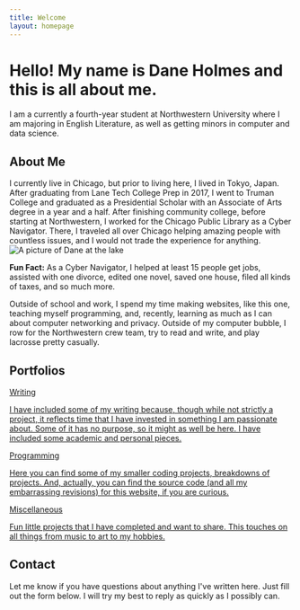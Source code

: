 ```yaml
---
title: Welcome
layout: homepage
---
```


<h1 style="font-variation-settings: 'wght' 250;">Hello! My name is <strong>Dane Holmes</strong> and this is all about me.</h1>

I am a currently a fourth-year student at Northwestern University where I am majoring in English Literature, as well as getting minors in computer and data science.

<h2>About Me</h2>
I currently live in Chicago, but prior to living here, I lived in Tokyo, Japan. After graduating from Lane Tech College Prep in 2017, I went to Truman College and graduated as a Presidential Scholar with an Associate of Arts degree in a year and a half. After finishing community college, before starting at Northwestern, I worked for the Chicago Public Library as a Cyber Navigator. There, I traveled all over Chicago helping amazing people with countless issues, and I would not trade the experience for anything.

<picture>
<source srcset="{{ site.baseurl }}/assets/images/profile-picture.webp" type="image/webp" class="cover">
<source srcset="{{ site.baseurl }}/assets/images/profile-picture.jpeg" type="image/jpeg" class="cover">
<img alt="A picture of Dane at the lake" src="{{ site.baseurl }}/assets/images/profile-picture.jpeg" class="cover">
</picture>

<strong>Fun Fact:</strong> As a Cyber Navigator, I helped at least 15 people get jobs, assisted with one divorce, edited one novel, saved one house, filed all kinds of taxes, and so much more.

Outside of school and work, I spend my time making websites, like this one, teaching myself programming, and, recently, learning as much as I can about computer networking and privacy. Outside of my computer bubble, I row for the Northwestern crew team, try to read and write, and play lacrosse pretty casually.

<h2>Portfolios</h2>

<div class="row">

<div class="column-third">
<p class="strong post"><a href="{{ site.baseurl }}/writing" class="visible">Writing</a></p>
</div>

<div class="column-twothird">
<p><a href="{{ site.baseurl }}/writing">I have included some of my writing because, though while not strictly a project, it reflects time that I have invested in something I am passionate about. Some of it has no purpose, so it might as well be here. I have included some academic and personal pieces.</a></p>
</div>

</div>

<div class="row">

<div class="column-third">
<p class="strong post"><a href="{{ site.baseurl }}/programming" class="visible">Programming</a></p>
</div>

<div class="column-twothird">
<p><a href="{{ site.baseurl }}/programming">Here you can find some of my smaller coding projects, breakdowns of projects. And, actually, you can find the source code (and all my embarrassing revisions) for this website, if you are curious.</a></p>
</div>

</div>

<div class="row">

<div class="column-third">
<p class="strong post"><a href="{{ site.baseurl }}/miscellaneous" class="visible">Miscellaneous</a></p>
</div>

<div class="column-twothird">
<p><a href="{{ site.baseurl }}/miscellaneous">Fun little projects that I have completed and want to share. This touches on all things from music to art to my hobbies.</a></p>
</div>

</div>

<h2>Contact</h2>
Let me know if you have questions about anything I've written here. Just fill out the form below. I will try my best to reply as quickly as I possibly can.

